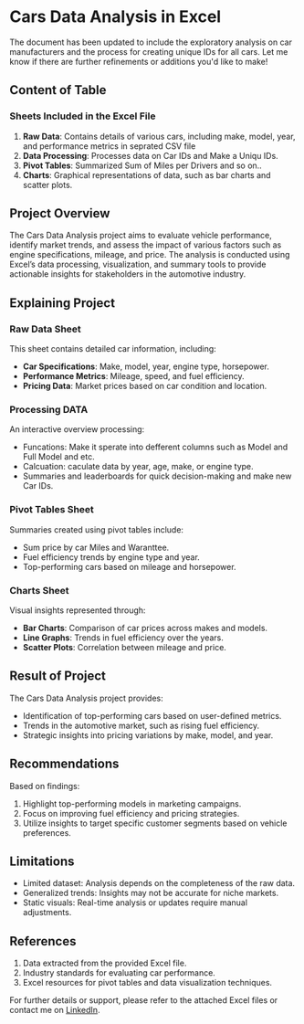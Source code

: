 # Cars Data Analysis in Excel
The document has been updated to include the exploratory analysis on car manufacturers and the process for creating unique IDs for all cars. Let me know if there are further refinements or additions you'd like to make!

## Content of Table
### Sheets Included in the Excel File
1. **Raw Data**: Contains details of various cars, including make, model, year, and performance metrics in seprated CSV file
2. **Data Processing**: Processes data on Car IDs and Make a Uniqu IDs.
3. **Pivot Tables**: Summarized Sum of Miles per Drivers and so on..
4. **Charts**: Graphical representations of data, such as bar charts and scatter plots.



## Project Overview
The Cars Data Analysis project aims to evaluate vehicle performance, identify market trends, and assess the impact of various factors such as engine specifications, mileage, and price. The analysis is conducted using Excel’s data processing, visualization, and summary tools to provide actionable insights for stakeholders in the automotive industry.

## Explaining Project 
### Raw Data Sheet
This sheet contains detailed car information, including:
- **Car Specifications**: Make, model, year, engine type, horsepower.
- **Performance Metrics**: Mileage, speed, and fuel efficiency.
- **Pricing Data**: Market prices based on car condition and location.

### Processing DATA
An interactive overview processing:
- Funcations: Make it sperate into defferent columns such as Model and Full Model and etc.
- Calcuation: caculate data by year, age, make, or engine type.
- Summaries and leaderboards for quick decision-making and make new Car IDs.

### Pivot Tables Sheet
Summaries created using pivot tables include:
- Sum price by car Miles and Waranttee.
- Fuel efficiency trends by engine type and year.
- Top-performing cars based on mileage and horsepower.

### Charts Sheet
Visual insights represented through:
- **Bar Charts**: Comparison of car prices across makes and models.
- **Line Graphs**: Trends in fuel efficiency over the years.
- **Scatter Plots**: Correlation between mileage and price.


## Result of Project
The Cars Data Analysis project provides:
- Identification of top-performing cars based on user-defined metrics.
- Trends in the automotive market, such as rising fuel efficiency.
- Strategic insights into pricing variations by make, model, and year.


## Recommendations
Based on findings:
1. Highlight top-performing models in marketing campaigns.
2. Focus on improving fuel efficiency and pricing strategies.
3. Utilize insights to target specific customer segments based on vehicle preferences.

## Limitations
- Limited dataset: Analysis depends on the completeness of the raw data.
- Generalized trends: Insights may not be accurate for niche markets.
- Static visuals: Real-time analysis or updates require manual adjustments.

## References
1. Data extracted from the provided Excel file.
2. Industry standards for evaluating car performance.
3. Excel resources for pivot tables and data visualization techniques.

For further details or support, please refer to the attached Excel files or contact me on [LinkedIn](https://www.linkedin.com/in/ismailfarhang01/).

